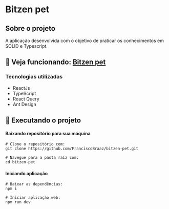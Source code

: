 # Bitzen pet


## Sobre o projeto
A aplicação desenvolvida com o objetivo de praticar os conhecimentos em SOLID e Typescript.

##  🔽 Veja funcionando: [Bitzen pet](https://btizen-pet.netlify.app/)

### Tecnologias utilizadas
- ReactJs
- TypeScript
- React Query
- Ant Design

## 👷  Executando o projeto

 #### Baixando repositório para sua máquina
    # Clone o repositório com:
    git clone https://github.com/FranciscoBraaz/bitzen-pet.git
    
    # Navegue para a pasta raíz com:
    cd bitzen-pet
    
   #### Iniciando aplicação
   
    # Baixar as dependências:
    npm i 
    
    # Iniciar aplicação web:
    npm run dev
